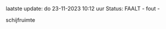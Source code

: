 laatste update: 
do 23-11-2023 10:12   uur 
Status: FAALT - fout - 
<div class="service R">schijfruimte</div>